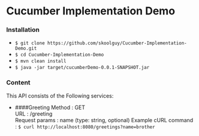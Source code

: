 # Cucumber Implementation Demo

### Installation
*   `$ git clone https://github.com/skoolguy/Cucumber-Implementation-Demo.git`
*   `$ cd Cucumber-Implementation-Demo`
*   `$ mvn clean install`
*   `$ java -jar target/cucumberDemo-0.0.1-SNAPSHOT.jar`

### Content
This API consists of the Following services:

* ####Greeting
    Method  : GET   
    URL     : /greeting    
    Request params : name (type: string, optional)
    Example cURL command : `$ curl http://localhost:8080/greetings?name=brother
`


